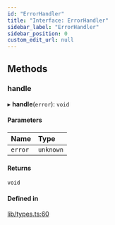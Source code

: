 ```yaml
---
id: "ErrorHandler"
title: "Interface: ErrorHandler"
sidebar_label: "ErrorHandler"
sidebar_position: 0
custom_edit_url: null
---
```


## Methods

### handle

▸ **handle**(`error`): `void`

#### Parameters

| Name | Type |
| :------ | :------ |
| `error` | `unknown` |

#### Returns

`void`

#### Defined in

[lib/types.ts:60](https://github.com/nartc/mapper/blob/26cdf55/packages/core/src/lib/types.ts#L60)
